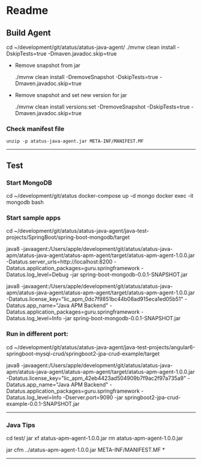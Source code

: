 # Readme

## Build Agent

cd ~/development/git/atatus/atatus-java-agent/
./mvnw clean install -DskipTests=true -Dmaven.javadoc.skip=true

* Remove snapshot from jar

    ./mvnw clean install -DremoveSnapshot -DskipTests=true -Dmaven.javadoc.skip=true

* Remove snapshot and set new version for jar

    ./mvnw clean install versions:set -DremoveSnapshot -DskipTests=true -Dmaven.javadoc.skip=true

### Check manifest file

    unzip -p atatus-java-agent.jar META-INF/MANIFEST.MF

--------------------------------------------------------------------------------

## Test

### Start MongoDB

cd ~/development/git/atatus
docker-compose up -d mongo
docker exec -it mongodb bash


### Start sample apps

cd ~/development/git/atatus/atatus-java-agent/java-test-projects/SpringBoot/spring-boot-mongodb/target

java8 -javaagent:/Users/apple/development/git/atatus/atatus-java-apm/atatus-java-agent/atatus-apm-agent/target/atatus-apm-agent-1.0.0.jar -Datatus.server_urls=http://localhost:8200  -Datatus.application_packages=guru.springframework -Datatus.log_level=Debug -jar spring-boot-mongodb-0.0.1-SNAPSHOT.jar

java8 -javaagent:/Users/apple/development/git/atatus/atatus-java-apm/atatus-java-agent/atatus-apm-agent/target/atatus-apm-agent-1.0.0.jar -Datatus.license_key="lic_apm_0dc7f9851bc44b08ad915eca1ed05b51" -Datatus.app_name="Java APM Backend"  -Datatus.application_packages=guru.springframework -Datatus.log_level=Info -jar spring-boot-mongodb-0.0.1-SNAPSHOT.jar

### Run in different port:

cd ~/development/git/atatus/atatus-java-agent/java-test-projects/angular6-springboot-mysql-crud/springboot2-jpa-crud-example/target

java8 -javaagent:/Users/apple/development/git/atatus/atatus-java-apm/atatus-java-agent/atatus-apm-agent/target/atatus-apm-agent-1.0.0.jar -Datatus.license_key="lic_apm_42eb4423ad504909b7f9ac2f97a735a9" -Datatus.app_name="Java APM Backend"  -Datatus.application_packages=guru.springframework -Datatus.log_level=Info -Dserver.port=9090 -jar springboot2-jpa-crud-example-0.0.1-SNAPSHOT.jar


--------------------------------------------------------------------------------

### Java Tips

cd test/
jar xf atatus-apm-agent-1.0.0.jar
rm atatus-apm-agent-1.0.0.jar

jar cfm ../atatus-apm-agent-1.0.0.jar META-INF/MANIFEST.MF *

--------------------------------------------------------------------------------

